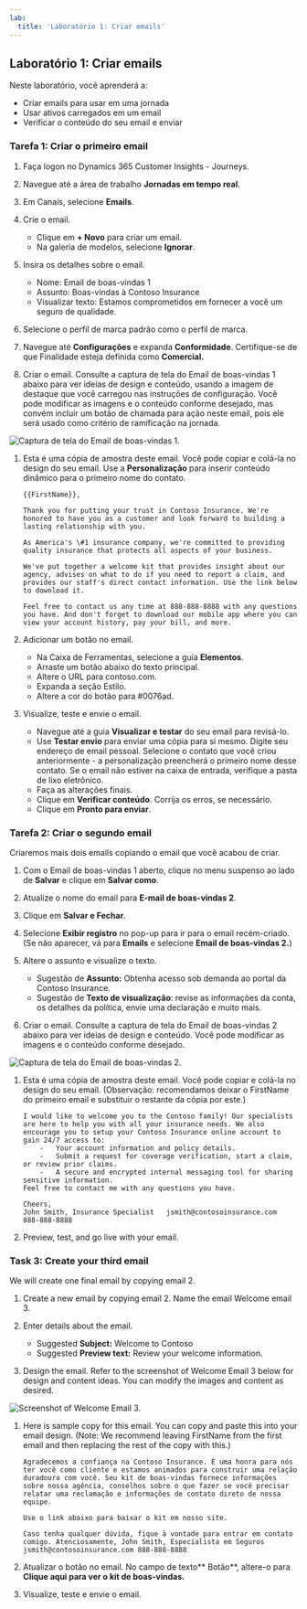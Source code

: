 ```yaml
---
lab:
  title: 'Laboratório 1: Criar emails'
---
```


## Laboratório 1: Criar emails 

Neste laboratório, você aprenderá a:
- Criar emails para usar em uma jornada
- Usar ativos carregados em um email
- Verificar o conteúdo do seu email e enviar

### Tarefa 1: Criar o primeiro email
1. Faça logon no Dynamics 365 Customer Insights - Journeys.

1. Navegue até a área de trabalho **Jornadas em tempo real**.

1. Em Canais, selecione **Emails**.

1. Crie o email.
   - Clique em **+ Novo** para criar um email.
   - Na galeria de modelos, selecione **Ignorar**.

1. Insira os detalhes sobre o email.
   - Nome: Email de boas-vindas 1
   - Assunto: Boas-vindas à Contoso Insurance
   - Visualizar texto: Estamos comprometidos em fornecer a você um seguro de qualidade.

1. Selecione o perfil de marca padrão como o perfil de marca.

1. Navegue até **Configurações** e expanda **Conformidade**. Certifique-se de que Finalidade esteja definida como **Comercial.**

1. Criar o email. Consulte a captura de tela do Email de boas-vindas 1 abaixo para ver ideias de design e conteúdo, usando a imagem de destaque que você carregou nas instruções de configuração. Você pode modificar as imagens e o conteúdo conforme desejado, mas convém incluir um botão de chamada para ação neste email, pois ele será usado como critério de ramificação na jornada.

![Captura de tela do Email de boas-vindas 1.](../Labs/Media/welcome-email-1-example.png) 

1. Esta é uma cópia de amostra deste email. Você pode copiar e colá-la no design do seu email. Use a **Personalização** para inserir conteúdo dinâmico para o primeiro nome do contato. 

    ```
    {{FirstName}},
    
    Thank you for putting your trust in Contoso Insurance. We're honored to have you as a customer and look forward to building a lasting relationship with you. 
 
    As America's \#1 insurance company, we're committed to providing quality insurance that protects all aspects of your business. 
 
    We've put together a welcome kit that provides insight about our agency, advises on what to do if you need to report a claim, and provides our staff's direct contact information. Use the link below to download it. 
 
    Feel free to contact us any time at 888-888-8888 with any questions you have. And don't forget to download our mobile app where you can view your account history, pay your bill, and more. 
    ```

1. Adicionar um botão no email. 

    - Na Caixa de Ferramentas, selecione a guia **Elementos**. 
    - Arraste um botão abaixo do texto principal. 
    - Altere o URL para contoso.com. 
    - Expanda a seção Estilo. 
    - Altere a cor do botão para #0076ad. 

1.  Visualize, teste e envie o email. 

    - Navegue até a guia **Visualizar e testar** do seu email para revisá-lo. 
    - Use **Testar envio** para enviar uma cópia para si mesmo. Digite seu endereço de email pessoal. Selecione o contato que você criou anteriormente - a personalização preencherá o primeiro nome desse contato. Se o email não estiver na caixa de entrada, verifique a pasta de lixo eletrônico. 
    - Faça as alterações finais. 
    - Clique em **Verificar conteúdo**. Corrija os erros, se necessário. 
    - Clique em **Pronto para enviar**. 

### Tarefa 2: Criar o segundo email
Criaremos mais dois emails copiando o email que você acabou de criar.

1. Com o Email de boas-vindas 1 aberto, clique no menu suspenso ao lado de **Salvar** e clique em **Salvar como**.

1. Atualize o nome do email para **E-mail de boas-vindas 2**. 

1. Clique em **Salvar e Fechar**.

1. Selecione **Exibir registro** no pop-up para ir para o email recém-criado. (Se não aparecer, vá para **Emails** e selecione **Email de boas-vindas 2.**)

1. Altere o assunto e visualize o texto.
    - Sugestão de **Assunto:** Obtenha acesso sob demanda ao portal da Contoso Insurance.
    - Sugestão de **Texto de visualização**: revise as informações da conta, os detalhes da política, envie uma declaração e muito mais.

1. Criar o email. Consulte a captura de tela do Email de boas-vindas 2 abaixo para ver ideias de design e conteúdo. Você pode modificar as imagens e o conteúdo conforme desejado. 

![Captura de tela do Email de boas-vindas 2.](../Labs/Media/welcome-email-2-example.png) 

1. Esta é uma cópia de amostra deste email. Você pode copiar e colá-la no design do seu email. (Observação: recomendamos deixar o FirstName do primeiro email e substituir o restante da cópia por este.) 

    ```
    I would like to welcome you to the Contoso family! Our specialists are here to help you with all your insurance needs. We also encourage you to setup your Contoso Insurance online account to gain 24/7 access to:  
        -   Your account information and policy details. 
        -   Submit a request for coverage verification, start a claim, or review prior claims. 
        -   A secure and encrypted internal messaging tool for sharing sensitive information. 
    Feel free to contact me with any questions you have. 
        
    Cheers, 
    John Smith, Insurance Specialist   jsmith@contosoinsurance.com 
    888-888-8888 

1. Preview, test, and go live with your email.

### Task 3: Create your third email
We will create one final email by copying email 2.

1. Create a new email by copying email 2. Name the email Welcome email 3. 

1. Enter details about the email.
    - Suggested **Subject:** Welcome to Contoso
    - Suggested **Preview text:** Review your welcome information.

1. Design the email. Refer to the screenshot of Welcome Email 3 below for design and content ideas. You can modify the images and content as desired. 

![Screenshot of Welcome Email 3.](../Labs/Media/welcome-email-3-example.png) 

1. Here is sample copy for this email. You can copy and paste this into your email design. (Note: We recommend leaving FirstName from the first email and then replacing the rest of the copy with this.) 

    ```
    Agradecemos a confiança na Contoso Insurance. É uma honra para nós ter você como cliente e estamos animados para construir uma relação duradoura com você. Seu kit de boas-vindas fornece informações sobre nossa agência, conselhos sobre o que fazer se você precisar relatar uma reclamação e informações de contato direto de nossa equipe. 

    Use o link abaixo para baixar o kit em nosso site.
    
    Caso tenha qualquer dúvida, fique à vontade para entrar em contato comigo. Atenciosamente, John Smith, Especialista em Seguros   jsmith@contosoinsurance.com 888-888-8888 

1. Atualizar o botão no email. No campo de texto** Botão**, altere-o para **Clique aqui para ver o kit de boas-vindas.**

1. Visualize, teste e envie o email.
